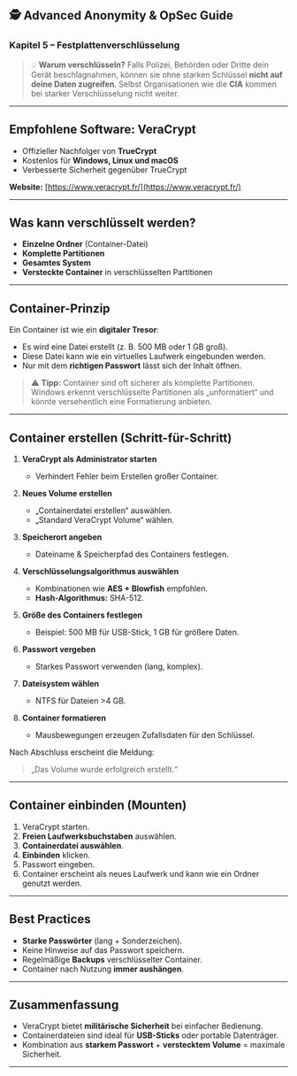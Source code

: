 ## 🕵️ Advanced Anonymity & OpSec Guide

### Kapitel 5 – Festplattenverschlüsselung

> 💡 **Warum verschlüsseln?**
> Falls Polizei, Behörden oder Dritte dein Gerät beschlagnahmen,
> können sie ohne starken Schlüssel **nicht auf deine Daten zugreifen**.
> Selbst Organisationen wie die **CIA** kommen bei starker Verschlüsselung nicht weiter.

---

## Empfohlene Software: VeraCrypt

* Offizieller Nachfolger von **TrueCrypt**
* Kostenlos für **Windows, Linux und macOS**
* Verbesserte Sicherheit gegenüber TrueCrypt

**Website:** [https://www.veracrypt.fr/](https://www.veracrypt.fr/)

---

## Was kann verschlüsselt werden?

* **Einzelne Ordner** (Container-Datei)
* **Komplette Partitionen**
* **Gesamtes System**
* **Versteckte Container** in verschlüsselten Partitionen

---

## Container-Prinzip

Ein Container ist wie ein **digitaler Tresor**:

* Es wird eine Datei erstellt (z. B. 500 MB oder 1 GB groß).
* Diese Datei kann wie ein virtuelles Laufwerk eingebunden werden.
* Nur mit dem **richtigen Passwort** lässt sich der Inhalt öffnen.

> ⚠️ **Tipp:**
> Container sind oft sicherer als komplette Partitionen.
> Windows erkennt verschlüsselte Partitionen als „unformatiert“ und könnte
> versehentlich eine Formatierung anbieten.

---

## Container erstellen (Schritt-für-Schritt)

1. **VeraCrypt als Administrator starten**

   * Verhindert Fehler beim Erstellen großer Container.
2. **Neues Volume erstellen**

   * „Containerdatei erstellen“ auswählen.
   * „Standard VeraCrypt Volume“ wählen.
3. **Speicherort angeben**

   * Dateiname & Speicherpfad des Containers festlegen.
4. **Verschlüsselungsalgorithmus auswählen**

   * Kombinationen wie **AES + Blowfish** empfohlen.
   * **Hash-Algorithmus:** SHA-512.
5. **Größe des Containers festlegen**

   * Beispiel: 500 MB für USB-Stick, 1 GB für größere Daten.
6. **Passwort vergeben**

   * Starkes Passwort verwenden (lang, komplex).
7. **Dateisystem wählen**

   * NTFS für Dateien >4 GB.
8. **Container formatieren**

   * Mausbewegungen erzeugen Zufallsdaten für den Schlüssel.

Nach Abschluss erscheint die Meldung:

> „Das Volume wurde erfolgreich erstellt.“

---

## Container einbinden (Mounten)

1. VeraCrypt starten.
2. **Freien Laufwerksbuchstaben** auswählen.
3. **Containerdatei auswählen**.
4. **Einbinden** klicken.
5. Passwort eingeben.
6. Container erscheint als neues Laufwerk und kann wie ein Ordner genutzt werden.

---

## Best Practices

* **Starke Passwörter** (lang + Sonderzeichen).
* Keine Hinweise auf das Passwort speichern.
* Regelmäßige **Backups** verschlüsselter Container.
* Container nach Nutzung **immer aushängen**.

---

## Zusammenfassung

* VeraCrypt bietet **militärische Sicherheit** bei einfacher Bedienung.
* Containerdateien sind ideal für **USB-Sticks** oder portable Datenträger.
* Kombination aus **starkem Passwort** + **verstecktem Volume** = maximale Sicherheit.

---
